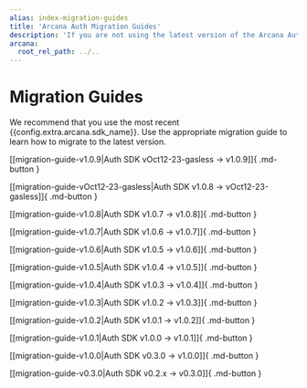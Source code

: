 ```yaml
---
alias: index-migration-guides
title: 'Arcana Auth Migration Guides'
description: 'If you are not using the latest version of the Arcana Auth SDK, we strongly recommend that you migrate to the latest release.'
arcana:
  root_rel_path: ../..
---
```


# Migration Guides

We recommend that you use the most recent {{config.extra.arcana.sdk_name}}. Use the appropriate migration guide to learn how to migrate to the latest version.

[[migration-guide-v1.0.9|Auth SDK vOct12-23-gasless -> v1.0.9]]{ .md-button }

[[migration-guide-vOct12-23-gasless|Auth SDK v1.0.8 -> vOct12-23-gasless]]{ .md-button }

[[migration-guide-v1.0.8|Auth SDK v1.0.7 -> v1.0.8]]{ .md-button }

[[migration-guide-v1.0.7|Auth SDK v1.0.6 -> v1.0.7]]{ .md-button }

[[migration-guide-v1.0.6|Auth SDK v1.0.5 -> v1.0.6]]{ .md-button }

[[migration-guide-v1.0.5|Auth SDK v1.0.4 -> v1.0.5]]{ .md-button }

[[migration-guide-v1.0.4|Auth SDK v1.0.3 -> v1.0.4]]{ .md-button }

[[migration-guide-v1.0.3|Auth SDK v1.0.2 -> v1.0.3]]{ .md-button }

[[migration-guide-v1.0.2|Auth SDK v1.0.1 -> v1.0.2]]{ .md-button }

[[migration-guide-v1.0.1|Auth SDK v1.0.0 -> v1.0.1]]{ .md-button }

[[migration-guide-v1.0.0|Auth SDK v0.3.0 -> v1.0.0]]{ .md-button }

[[migration-guide-v0.3.0|Auth SDK v0.2.x -> v0.3.0]]{ .md-button }
